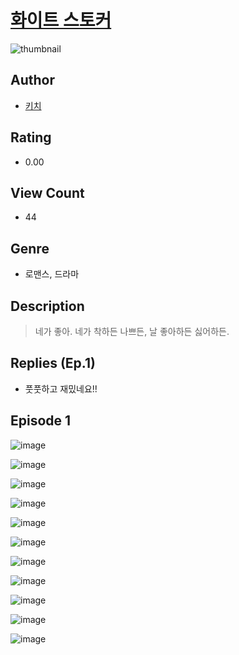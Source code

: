 # [화이트 스토커](https://comic.naver.com/challenge/list?titleId=811365)
![thumbnail](https://image-comic.pstatic.net/user_contents_data/challenge_comic/2023/05/25/upload_3774634628898447922_480x623.jpeg)

## Author
- [키치](https://comic.naver.com/artistTitle?id=367299)

## Rating
- 0.00

## View Count
- 44

## Genre
- 로맨스, 드라마

## Description
> 네가 좋아. 네가 착하든 나쁘든, 날 좋아하든 싫어하든.

## Replies (Ep.1)
- 풋풋하고 재밌네요!!

## Episode 1
![image](https://image-comic.pstatic.net/user_contents_data/challenge_comic/2023/05/25/367299/upload_3990813999442047797.jpeg)

![image](https://image-comic.pstatic.net/user_contents_data/challenge_comic/2023/05/25/367299/upload_4135773646925227364.jpeg)

![image](https://image-comic.pstatic.net/user_contents_data/challenge_comic/2023/05/25/367299/upload_3690249315620565345.jpeg)

![image](https://image-comic.pstatic.net/user_contents_data/challenge_comic/2023/05/25/367299/upload_4062920204805629282.jpeg)

![image](https://image-comic.pstatic.net/user_contents_data/challenge_comic/2023/05/25/367299/upload_3834030268452712803.jpeg)

![image](https://image-comic.pstatic.net/user_contents_data/challenge_comic/2023/05/25/367299/upload_3558744421303924580.jpeg)

![image](https://image-comic.pstatic.net/user_contents_data/challenge_comic/2023/05/25/367299/upload_7219379282838316596.jpeg)

![image](https://image-comic.pstatic.net/user_contents_data/challenge_comic/2023/05/25/367299/upload_7233115468733036598.jpeg)

![image](https://image-comic.pstatic.net/user_contents_data/challenge_comic/2023/05/25/367299/upload_3847821443672269106.jpeg)

![image](https://image-comic.pstatic.net/user_contents_data/challenge_comic/2023/05/25/367299/upload_7363723371213108324.jpeg)

![image](https://image-comic.pstatic.net/user_contents_data/challenge_comic/2023/05/25/367299/upload_3474019564309067830.jpeg)
